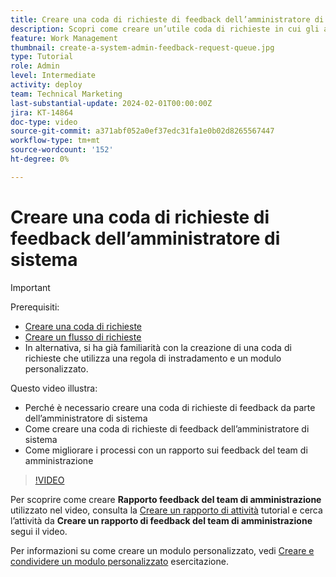 ```yaml
---
title: Creare una coda di richieste di feedback dell’amministratore di sistema
description: Scopri come creare un’utile coda di richieste in cui gli amministratori possono ottenere feedback sui flussi di lavoro e sui processi.
feature: Work Management
thumbnail: create-a-system-admin-feedback-request-queue.jpg
type: Tutorial
role: Admin
level: Intermediate
activity: deploy
team: Technical Marketing
last-substantial-update: 2024-02-01T00:00:00Z
jira: KT-14864
doc-type: video
source-git-commit: a371abf052a0ef37edc31fa1e0b02d8265567447
workflow-type: tm+mt
source-wordcount: '152'
ht-degree: 0%

---
```


# Creare una coda di richieste di feedback dell’amministratore di sistema

>[!IMPORTANT]
>
>Prerequisiti:
>
>* [Creare una coda di richieste](https://experienceleague.adobe.com/docs/workfront-learn/tutorials-workfront/manage-work/request-queues/create-a-request-queue.html)
>* [Creare un flusso di richieste](https://experienceleague.adobe.com/docs/workfront-learn/tutorials-workfront/manage-work/request-queues/create-a-request-flow.html)
>* In alternativa, si ha già familiarità con la creazione di una coda di richieste che utilizza una regola di instradamento e un modulo personalizzato.

Questo video illustra:

* Perché è necessario creare una coda di richieste di feedback da parte dell’amministratore di sistema
* Come creare una coda di richieste di feedback dell’amministratore di sistema
* Come migliorare i processi con un rapporto sui feedback del team di amministrazione

>[!VIDEO](https://video.tv.adobe.com/v/3427124/?quality=12&learn=on)

Per scoprire come creare **Rapporto feedback del team di amministrazione** utilizzato nel video, consulta la [Creare un rapporto di attività](https://experienceleague.adobe.com/docs/workfront-learn/tutorials-workfront/reporting/basic-reporting/create-a-task-report.html?lang=en) tutorial e cerca l’attività da **Creare un rapporto di feedback del team di amministrazione** segui il video.

Per informazioni su come creare un modulo personalizzato, vedi [Creare e condividere un modulo personalizzato](https://experienceleague.adobe.com/docs/workfront-learn/tutorials-workfront/custom-data/custom-forms/custom-forms-creating-and-sharing-a-custom-form.html) esercitazione.
